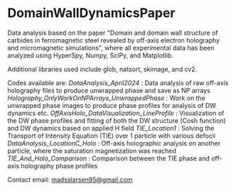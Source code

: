 # DomainWallDynamicsPaper
Data analysis based on the paper "Domain and domain wall structure of carbides in ferromagnetic steel revealed by off-axis electron holography and micromagnetic simulations", where all experimental data has been analyzed using HyperSpy, Numpy, SciPy, and Matplotlib.

Additional libraries used include glob, natsort, skimage, and cv2.

Codes available are:
 *DataAnalysis_April2024* : Data analysis of raw off-axis holography files to produce unwrapped phase and save as NP arrays
 *Holography_OnlyWorkOnNPArrays_UnwrappedPhase* : Work on the unwrapped phase images to produce phase profiles for analysis of DW dynamics etc.
 *OffAxisHolo_DataVisualization_LineProfile* : Visualization of the DW phase profiles and fitting of both the DW structure (Cosh function) and DW dynamics based on applied H field
 *TIE_Location1* : Solving the Transport of Intensity Equation (TIE) over 1 particle with various defocii
 *DataAnalysis_LocationC_Holo* : Off-axis holographic analysis on another particle, where the saturation magnetization was reached
 *TIE_And_Holo_Comparison* : Comparison between the TIE phase and off-axis holography phase profiles

Contact email: madsslarsen95@gmail.com
